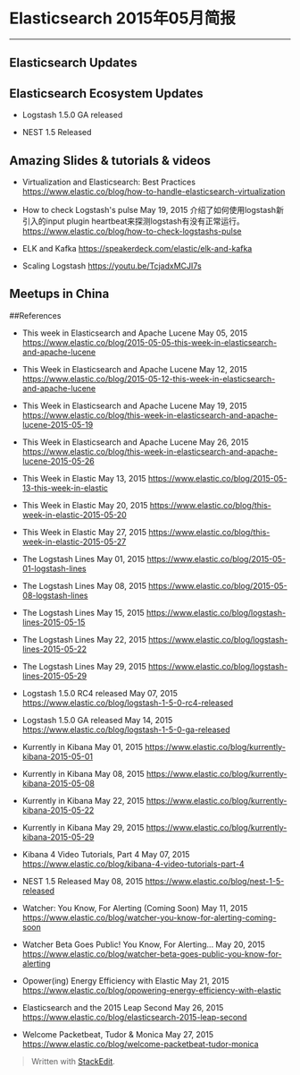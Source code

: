 # Elasticsearch 2015年05月简报

---

## Elasticsearch Updates

## Elasticsearch Ecosystem Updates

*	Logstash 1.5.0 GA released

*	NEST 1.5 Released


## Amazing Slides & tutorials & videos

*	Virtualization and Elasticsearch: Best Practices
https://www.elastic.co/blog/how-to-handle-elasticsearch-virtualization

*	How to check Logstash's pulse May 19, 2015
介绍了如何使用logstash新引入的input plugin heartbeat来探测logstash有没有正常运行。
https://www.elastic.co/blog/how-to-check-logstashs-pulse

*	ELK and Kafka
https://speakerdeck.com/elastic/elk-and-kafka

*	Scaling Logstash
https://youtu.be/TcjadxMCJI7s



## Meetups in China


##References

*	This week in Elasticsearch and Apache Lucene May 05, 2015
https://www.elastic.co/blog/2015-05-05-this-week-in-elasticsearch-and-apache-lucene

*	This Week in Elasticsearch and Apache Lucene May 12, 2015
https://www.elastic.co/blog/2015-05-12-this-week-in-elasticsearch-and-apache-lucene

*	This Week in Elasticsearch and Apache Lucene May 19, 2015
https://www.elastic.co/blog/this-week-in-elasticsearch-and-apache-lucene-2015-05-19

*	This Week in Elasticsearch and Apache Lucene May 26, 2015
https://www.elastic.co/blog/this-week-in-elasticsearch-and-apache-lucene-2015-05-26

*	This Week in Elastic May 13, 2015
https://www.elastic.co/blog/2015-05-13-this-week-in-elastic

*	This Week in Elastic May 20, 2015
https://www.elastic.co/blog/this-week-in-elastic-2015-05-20

*	This Week in Elastic May 27, 2015
https://www.elastic.co/blog/this-week-in-elastic-2015-05-27

*	The Logstash Lines May 01, 2015
https://www.elastic.co/blog/2015-05-01-logstash-lines

*	The Logstash Lines May 08, 2015
https://www.elastic.co/blog/2015-05-08-logstash-lines

*	The Logstash Lines May 15, 2015
https://www.elastic.co/blog/logstash-lines-2015-05-15

*	The Logstash Lines May 22, 2015
https://www.elastic.co/blog/logstash-lines-2015-05-22

*	The Logstash Lines May 29, 2015
https://www.elastic.co/blog/logstash-lines-2015-05-29

*	Logstash 1.5.0 RC4 released May 07, 2015
https://www.elastic.co/blog/logstash-1-5-0-rc4-released

*	Logstash 1.5.0 GA released May 14, 2015
https://www.elastic.co/blog/logstash-1-5-0-ga-released

*    Kurrently in Kibana May 01, 2015
https://www.elastic.co/blog/kurrently-kibana-2015-05-01

*	Kurrently in Kibana May 08, 2015
https://www.elastic.co/blog/kurrently-kibana-2015-05-08

*	Kurrently in Kibana May 22, 2015
https://www.elastic.co/blog/kurrently-kibana-2015-05-22

*	Kurrently in Kibana May 29, 2015
https://www.elastic.co/blog/kurrently-kibana-2015-05-29

*	Kibana 4 Video Tutorials, Part 4 May 07, 2015
https://www.elastic.co/blog/kibana-4-video-tutorials-part-4

*	NEST 1.5 Released May 08, 2015
https://www.elastic.co/blog/nest-1-5-released

*	Watcher: You Know, For Alerting (Coming Soon) May 11, 2015
https://www.elastic.co/blog/watcher-you-know-for-alerting-coming-soon

*	Watcher Beta Goes Public! You Know, For Alerting... May 20, 2015
https://www.elastic.co/blog/watcher-beta-goes-public-you-know-for-alerting

*	Opower(ing) Energy Efficiency with Elastic May 21, 2015
https://www.elastic.co/blog/opowering-energy-efficiency-with-elastic

*	Elasticsearch and the 2015 Leap Second May 26, 2015
https://www.elastic.co/blog/elasticsearch-2015-leap-second

*	Welcome Packetbeat, Tudor & Monica May 27, 2015
https://www.elastic.co/blog/welcome-packetbeat-tudor-monica


> Written with [StackEdit](https://stackedit.io/).